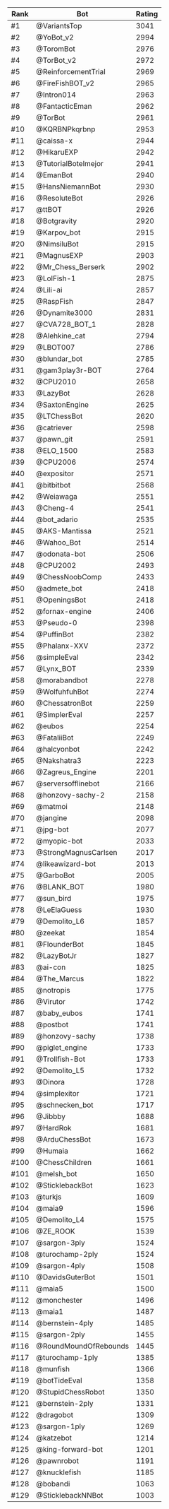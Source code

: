 Rank|Bot|Rating
---|---|---
#1|@VariantsTop|3041
#2|@YoBot_v2|2994
#3|@ToromBot|2976
#4|@TorBot_v2|2972
#5|@ReinforcementTrial|2969
#6|@FireFishBOT_v2|2965
#7|@Intron014|2963
#8|@FantacticEman|2962
#9|@TorBot|2961
#10|@KQRBNPkqrbnp|2953
#11|@caissa-x|2944
#12|@HikaruEXP|2942
#13|@TutorialBotelmejor|2941
#14|@EmanBot|2940
#15|@HansNiemannBot|2930
#16|@ResoluteBot|2926
#17|@ttBOT|2926
#18|@Botgravity|2920
#19|@Karpov_bot|2915
#20|@NimsiluBot|2915
#21|@MagnusEXP|2903
#22|@Mr_Chess_Berserk|2902
#23|@LolFish-1|2875
#24|@Lili-ai|2857
#25|@RaspFish|2847
#26|@Dynamite3000|2831
#27|@CVA728_BOT_1|2828
#28|@Alehkine_cat|2794
#29|@LBOT007|2786
#30|@blundar_bot|2785
#31|@gam3play3r-BOT|2764
#32|@CPU2010|2658
#33|@LazyBot|2628
#34|@SaxtonEngine|2625
#35|@LTChessBot|2620
#36|@catriever|2598
#37|@pawn_git|2591
#38|@ELO_1500|2583
#39|@CPU2006|2574
#40|@expositor|2571
#41|@bitbitbot|2568
#42|@Weiawaga|2551
#43|@Cheng-4|2541
#44|@bot_adario|2535
#45|@AKS-Mantissa|2521
#46|@Wahoo_Bot|2514
#47|@odonata-bot|2506
#48|@CPU2002|2493
#49|@ChessNoobComp|2433
#50|@admete_bot|2418
#51|@OpeningsBot|2418
#52|@fornax-engine|2406
#53|@Pseudo-0|2398
#54|@PuffinBot|2382
#55|@Phalanx-XXV|2372
#56|@simpleEval|2342
#57|@Lynx_BOT|2339
#58|@morabandbot|2278
#59|@WolfuhfuhBot|2274
#60|@ChessatronBot|2259
#61|@SimplerEval|2257
#62|@eubos|2254
#63|@FataliiBot|2249
#64|@halcyonbot|2242
#65|@Nakshatra3|2223
#66|@Zagreus_Engine|2201
#67|@serversofflinebot|2166
#68|@honzovy-sachy-2|2158
#69|@matmoi|2148
#70|@jangine|2098
#71|@jpg-bot|2077
#72|@myopic-bot|2033
#73|@StrongMagnusCarlsen|2017
#74|@likeawizard-bot|2013
#75|@GarboBot|2005
#76|@BLANK_BOT|1980
#77|@sun_bird|1975
#78|@LeElaGuess|1930
#79|@Demolito_L6|1857
#80|@zeekat|1854
#81|@FlounderBot|1845
#82|@LazyBotJr|1827
#83|@ai-con|1825
#84|@The_Marcus|1822
#85|@notropis|1775
#86|@Virutor|1742
#87|@baby_eubos|1741
#88|@postbot|1741
#89|@honzovy-sachy|1738
#90|@piglet_engine|1733
#91|@Trollfish-Bot|1733
#92|@Demolito_L5|1732
#93|@Dinora|1728
#94|@simplexitor|1721
#95|@schnecken_bot|1717
#96|@Jibbby|1688
#97|@HardRok|1681
#98|@ArduChessBot|1673
#99|@Humaia|1662
#100|@ChessChildren|1661
#101|@melsh_bot|1650
#102|@SticklebackBot|1623
#103|@turkjs|1609
#104|@maia9|1596
#105|@Demolito_L4|1575
#106|@ZE_ROOK|1539
#107|@sargon-3ply|1524
#108|@turochamp-2ply|1524
#109|@sargon-4ply|1508
#110|@DavidsGuterBot|1501
#111|@maia5|1500
#112|@monchester|1496
#113|@maia1|1487
#114|@bernstein-4ply|1485
#115|@sargon-2ply|1455
#116|@RoundMoundOfRebounds|1445
#117|@turochamp-1ply|1385
#118|@munfish|1366
#119|@botTideEval|1358
#120|@StupidChessRobot|1350
#121|@bernstein-2ply|1331
#122|@dragobot|1309
#123|@sargon-1ply|1269
#124|@katzebot|1214
#125|@king-forward-bot|1201
#126|@pawnrobot|1191
#127|@knucklefish|1185
#128|@bobandi|1063
#129|@SticklebackNNBot|1003
